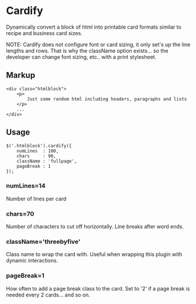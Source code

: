 Cardify
=======

Dynamically convert a block of html into printable card formats similar to recipe and business card sizes.

NOTE: Cardify does not configure font or card sizing, it only set's up the line lengths and rows.  That is why the className option exists... so the developer can change font sizing, etc.. with a print stylesheet.

## Markup
```
<div class="htmlblock">
    <p>
        Just some random html including headers, paragraphs and lists
    </p>
    ...
</div>
```

## Usage
```
$('.htmlblock').cardify({
    numLines  : 100,
    chars     : 90,
    className : 'fullpage',
    pageBreak : 1
});
```

### numLines=14
Number of lines per card

### chars=70
Number of characters to cut off horizontally.  Line breaks after word ends.

### className='threebyfive'
Class name to wrap the card with.  Useful when wrapping this plugin with dynamic interactions.

### pageBreak=1
How often to add a page break class to the card.  Set to '2' if a page break is needed every 2 cards... and so on.

